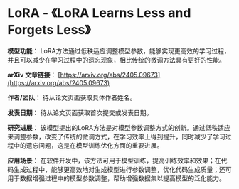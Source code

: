 # LoRA - 《LoRA Learns Less and Forgets Less》

**模型功能**：
LoRA方法通过低秩适应调整模型参数，能够实现更高效的学习过程，并且可以减少在学习过程中的遗忘现象，相比传统的微调方法具有更好的性能。

**arXiv 文章链接**：
[https://arxiv.org/abs/2405.09673](https://arxiv.org/abs/2405.09673)

**作者/团队**：
待从论文页面获取具体作者姓名。

**发表日期**：
待从论文页面获取首次提交或发表日期。

**研究进展**：
该模型提出的LoRA方法是对模型参数调整方式的创新。通过低秩适应来调整参数，改变了传统的微调方式，在学习效率上得到提升，同时减少了学习过程中的遗忘问题，这是在模型训练优化方面的重要进展。

**应用场景**：
在软件开发中，该方法可用于模型训练，提高训练效率和效果；在代码生成过程中，能够更高效地对生成模型进行参数调整，优化代码生成质量；还可用于数据增强过程中的模型参数调整，帮助增强数据集以提高模型的泛化能力。